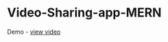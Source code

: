 # Video-Sharing-app-MERN
Demo - <a href="https://drive.google.com/file/d/1_2Dz5gVzC8HlJ3HNsG1JJP2Ktm5Rge72/view?usp=sharing">view video</a>
